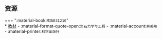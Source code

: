 ## 资源  
=== ":material-book:`MINE31210`"  
    * [教材](https://api.mir6.com/api/lanzou?url=https://cqu-openlib.lanzout.com/i6rww290hpod&down=true) - :material-format-quote-open:`岩石力学与工程` - :material-account:`蔡美峰` - :material-printer:`科学出版社`  